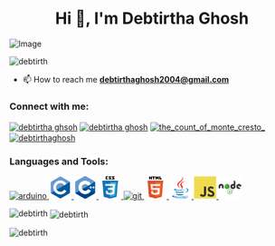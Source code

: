 <h1 align="center">Hi 👋, I'm Debtirtha Ghosh</h1>
<img align="riht" alt="Image" src="https://in.pinterest.com/pin/567523990538356835/">
<p align="left"> <img src="https://komarev.com/ghpvc/>
username=debtirth&label=Profile%20views&color=0e75b6&style=flat" alt="debtirth" /> </p>

- 📫 How to reach me **debtirthaghosh2004@gmail.com**

<h3 align="left">Connect with me:</h3>
<p align="left">
<a href="https://linkedin.com/in/debtirtha ghsoh" target="blank"><img align="center" src="https://raw.githubusercontent.com/rahuldkjain/github-profile-readme-generator/master/src/images/icons/Social/linked-in-alt.svg" alt="debtirtha ghsoh" height="30" width="40" /></a>
<a href="https://kaggle.com/debtirtha ghosh" target="blank"><img align="center" src="https://raw.githubusercontent.com/rahuldkjain/github-profile-readme-generator/master/src/images/icons/Social/kaggle.svg" alt="debtirtha ghosh" height="30" width="40" /></a>
<a href="https://instagram.com/the_count_of_monte_cresto_" target="blank"><img align="center" src="https://raw.githubusercontent.com/rahuldkjain/github-profile-readme-generator/master/src/images/icons/Social/instagram.svg" alt="the_count_of_monte_cresto_" height="30" width="40" /></a>
<a href="https://www.codechef.com/users/debtirthaghosh" target="blank"><img align="center" src="https://cdn.jsdelivr.net/npm/simple-icons@3.1.0/icons/codechef.svg" alt="debtirthaghosh" height="30" width="40" /></a>
</p>

<h3 align="left">Languages and Tools:</h3>
<p align="left"> <a href="https://www.arduino.cc/" target="_blank" rel="noreferrer"> <img src="https://cdn.worldvectorlogo.com/logos/arduino-1.svg" alt="arduino" width="40" height="40"/> </a> <a href="https://www.cprogramming.com/" target="_blank" rel="noreferrer"> <img src="https://raw.githubusercontent.com/devicons/devicon/master/icons/c/c-original.svg" alt="c" width="40" height="40"/> </a> <a href="https://www.w3schools.com/cpp/" target="_blank" rel="noreferrer"> <img src="https://raw.githubusercontent.com/devicons/devicon/master/icons/cplusplus/cplusplus-original.svg" alt="cplusplus" width="40" height="40"/> </a> <a href="https://www.w3schools.com/css/" target="_blank" rel="noreferrer"> <img src="https://raw.githubusercontent.com/devicons/devicon/master/icons/css3/css3-original-wordmark.svg" alt="css3" width="40" height="40"/> </a> <a href="https://git-scm.com/" target="_blank" rel="noreferrer"> <img src="https://www.vectorlogo.zone/logos/git-scm/git-scm-icon.svg" alt="git" width="40" height="40"/> </a> <a href="https://www.w3.org/html/" target="_blank" rel="noreferrer"> <img src="https://raw.githubusercontent.com/devicons/devicon/master/icons/html5/html5-original-wordmark.svg" alt="html5" width="40" height="40"/> </a> <a href="https://www.java.com" target="_blank" rel="noreferrer"> <img src="https://raw.githubusercontent.com/devicons/devicon/master/icons/java/java-original.svg" alt="java" width="40" height="40"/> </a> <a href="https://developer.mozilla.org/en-US/docs/Web/JavaScript" target="_blank" rel="noreferrer"> <img src="https://raw.githubusercontent.com/devicons/devicon/master/icons/javascript/javascript-original.svg" alt="javascript" width="40" height="40"/> </a> <a href="https://nodejs.org" target="_blank" rel="noreferrer"> <img src="https://raw.githubusercontent.com/devicons/devicon/master/icons/nodejs/nodejs-original-wordmark.svg" alt="nodejs" width="40" height="40"/> </a> </p>

<p><img align="left" src="https://github-readme-stats.vercel.app/api/top-langs?username=debtirth&show_icons=true&locale=en&layout=compact" alt="debtirth" /></p>

<p>&nbsp;<img align="center" src="https://github-readme-stats.vercel.app/api?username=debtirth&show_icons=true&locale=en" alt="debtirth" /></p>

<p><img align="center" src="https://github-readme-streak-stats.herokuapp.com/?user=debtirth&" alt="debtirth" /></p>
